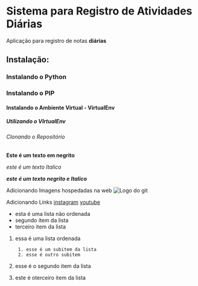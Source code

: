 # Sistema para Registro de Atividades Diárias
Aplicação para registro de notas **diárias**
## Instalação:

### Instalando o Python 

### Instalando o PIP

#### Instalando o Ambiente Virtual - VirtualEnv

##### Utilizando o VIrtualEnv

###### Clonando o Repositório

**Este é um texto em negrito**

_este é um texto Italico_

**_este é um texto negrito e Italico_**

Adicionando Imagens hospedadas na web
![Logo do git](https://git-scm.com/images/logos/downloads/Git-Icon-1788C.png)

Adicionando Links
[instagram](https://www.instagram.com/)
[youtube](youtube.com)

* esta é uma lista não ordenada 
* segundo item da lista
* terceiro item da lista

1. essa é uma lista ordenada

        1. esse é um subitem da lista
        2. esse é outro subitem
2. esse é o segundo item da lista 
3. este é oterceiro item da lista
